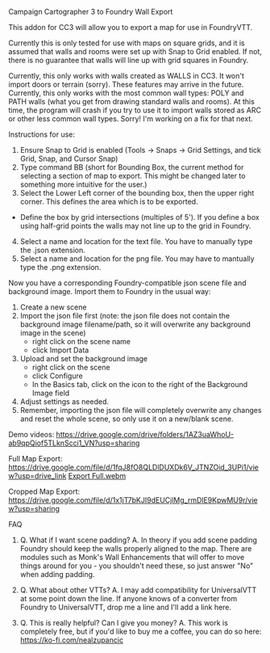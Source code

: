 Campaign Cartographer 3 to Foundry Wall Export

This addon for CC3 will allow you to export a map for use in FoundryVTT.

Currently this is only tested for use with maps on square grids, and it is assumed that walls and rooms were set up with Snap to Grid enabled.
If not, there is no guarantee that walls will line up with grid squares in Foundry.

Currently, this only works with walls created as WALLS in CC3. It won't import doors or terrain (sorry). These features may arrive in the future.
Currently, this only works with the most common wall types: POLY and PATH walls (what you get from drawing standard walls and rooms).
At this time, the program will crash if you try to use it to import walls stored as ARC or other less common wall types. Sorry! I'm working on a fix for that next.

Instructions for use:

1. Ensure Snap to Grid is enabled (Tools -> Snaps -> Grid Settings, and tick Grid, Snap, and Cursor Snap)
2. Type command BB (short for Bounding Box, the current method for selecting a section of map to export. This might be changed later to something more intuitive for the user.)
3. Select the Lower Left corner of the bounding box, then the upper right corner. This defines the area which is to be exported.
  - Define the box by grid intersections (multiples of 5'). If you define a box using half-grid points the walls may not line up to the grid in Foundry.
4. Select a name and location for the text file. You have to manually type the .json extension.
5. Select a name and location for the png file. You may have to mantually type the .png extension.

Now you have a corresponding Foundry-compatible json scene file and background image. Import them to Foundry in the usual way:
1. Create a new scene
2. Import the json file first (note: the json file does not contain the background image filename/path, so it will overwrite any background image in the scene)
   - right click on the scene name
   - click Import Data
4. Upload and set the background image
   - right click on the scene
   - click Configure
   - In the Basics tab, click on the icon to the right of the Background Image field
6. Adjust settings as needed.
7. Remember, importing the json file will completely overwrite any changes and reset the whole scene, so only use it on a new/blank scene.

Demo videos: https://drive.google.com/drive/folders/1AZ3uaWhoU-ab9qpQiof5TLknScci1_VN?usp=sharing

Full Map Export: https://drive.google.com/file/d/1fqJ8fO8QLDlDUXDk6V_JTNZOid_3UPi1/view?usp=drive_link
[Export Full.webm](https://github.com/user-attachments/assets/ae289075-657d-4e75-88d2-adf5c4c9fd99)

Cropped Map Export: https://drive.google.com/file/d/1x1jT7bKJI9dEUCjlMg_rmDlE9KpwMU9r/view?usp=sharing


FAQ
1. Q. What if I want scene padding?
   A. In theory if you add scene padding Foundry should keep the walls properly aligned to the map.
   There are modules such as Monk's Wall Enhancements that will offer to move things around for you - you shouldn't need these, so just answer "No" when adding padding.

2. Q. What about other VTTs?
   A. I may add compatibility for UniversalVTT at some point down the line. If anyone knows of a converter from Foundry to UniversalVTT, drop me a line and I'll add a link here.

3. Q. This is really helpful? Can I give you money?
   A. This work is completely free, but if you'd like to buy me a coffee, you can do so here: https://ko-fi.com/nealzupancic

